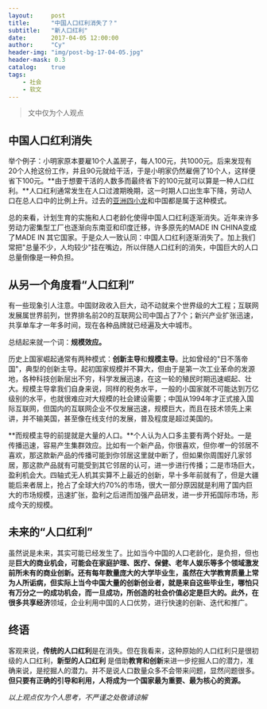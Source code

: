 ```yaml
---
layout:     post
title:      "中国人口红利消失了？"
subtitle:   "新人口红利"
date:       2017-04-05 12:00:00
author:     "Cy"
header-img: "img/post-bg-17-04-05.jpg"
header-mask: 0.3
catalog:    true
tags:
    - 社会
    - 软文
---
```




> 文中仅为个人观点


## 中国人口红利消失

举个例子：小明家原本要雇10个人盖房子，每人100元，共1000元。后来发现有20个人抢这份工作，并且90元就给干活，于是小明家仍然雇佣了10个人，这样便省下100元。**由于想要干活的人数多而最终省下的100元就可以算是一种人口红利。**人口红利通常发生在人口过渡期晚期，这一时期人口出生率下降，劳动人口在总人口中的比例上升。过去的[亚洲四小龙](http://baike.baidu.com/item/%E4%BA%9A%E6%B4%B2%E5%9B%9B%E5%B0%8F%E9%BE%99)和中国都是属于这种模式。

总的来看，计划生育的实施和人口老龄化使得中国人口红利逐渐消失。近年来许多劳动力密集型工厂也逐渐向东南亚和印度迁移，许多原先的MADE IN CHINA变成了MADE IN 其它国家。于是众人一致认同：中国人口红利逐渐消失了。加上我们常把"总量不少，人均较少"挂在嘴边，所以伴随人口红利的消失，中国巨大的人口总量倒像是一种负担。

## 从另一个角度看“人口红利”

有一些现象引人注意。中国财政收入巨大，动不动就来个世界级的大工程；互联网发展属世界前列，世界排名前20的互联网公司中国占了7个；新兴产业扩张迅速，共享单车才一年多时间，现在各种品牌就已经遍及大中城市。

总结起来就一个词：**规模效应。**

历史上国家崛起通常有两种模式：**创新主导**和**规模主导**。比如曾经的"日不落帝国"，典型的创新主导。起初国家规模并不算大，但由于是第一次工业革命的发源地，各种科技创新层出不穷，科学发展迅速，在这一轮的殖民时期迅速崛起、壮大。规模主导拿我们自身来说，同样的税务水平，一般的小国家就不可能达到万亿级别的水平，也就很难应对大规模的社会建设需要；中国从1994年才正式接入国际互联网，但国内的互联网企业不仅发展迅速，规模巨大，而且在技术领先上来讲，并不输美国，甚至像在线支付的发展，普及程度是超过美国的。

**而规模主导的前提就是大量的人口。**个人认为人口多主要有两个好处。一是传播迅速，容易产生集群效应。比如有一个新产品，你很喜欢，但你*唯一*的邻居不喜欢，那这款新产品的传播可能到你邻居这里就中断了，但如果你周围好几家邻居，那这款产品就有可能受到其它邻居的认可，进一步进行传播；二是市场巨大，盈利机会大。四轴式无人机其实算不上最近的创新，早十多年前就有了，但是大疆能后来者居上，抢占了全球大约70%的市场，很大一部分原因就是利用了国内巨大的市场规模，迅速扩张，盈利之后进而加强产品研发，进一步开拓国际市场，形成今天的规模。


## 未来的“人口红利”

虽然说是未来，其实可能已经发生了。比如当今中国的人口老龄化，是负担，但也是**巨大的商业机会，**可能会在家庭护理、医疗、保健、老年人娱乐等多个领域激发前所未有的商业创新。还有每年数量庞大的大学毕业生，虽然在大学教育质量上常为人所诟病，但实际上当今中国大量的创新创业者，就是来自这些毕业生，哪怕只有万分之一的成功机会，而一旦成功，所创造的社会价值必定是巨大的。此外，在很多**共享经济**领域，企业利用中国的人口优势，进行快速的创新、迭代和推广。

## 终语

客观来说，**传统的人口红利**是在消失。但在我看来，这种原始的人口红利只是很初级的人口红利，**新型的人口红利** 是借助**教育和创新**来进一步挖掘人口的潜力，准确来说，是挖掘人的潜力。并不是说人口数量众多不会带来问题，显然问题很多。**但只要有正确的引导和利用，人将成为一个国家最为重要、最为核心的资源。**

*以上观点仅为个人思考，不严谨之处敬请谅解*